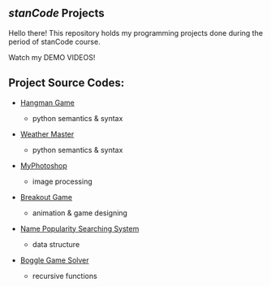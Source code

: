 ## *stanCode* Projects

Hello there!
This repository holds my programming projects done during the period of stanCode course.

Watch my DEMO VIDEOS!

## Project Source Codes:
* [Hangman Game](https://github.com/stanCode-Turing-demo/projects)
  * python semantics & syntax
  
* [Weather Master](https://github.com/stanCode-Turing-demo/projects)
  * python semantics & syntax

* [MyPhotoshop](https://github.com/stanCode-Turing-demo/projects)
  * image processing
* [Breakout Game](https://github.com/stanCode-Turing-demo/projects)
  * animation & game designing
* [Name Popularity Searching System](https://github.com/stanCode-Turing-demo/projects)
  * data structure
* [Boggle Game Solver](https://github.com/stanCode-Turing-demo/projects)
  * recursive functions
